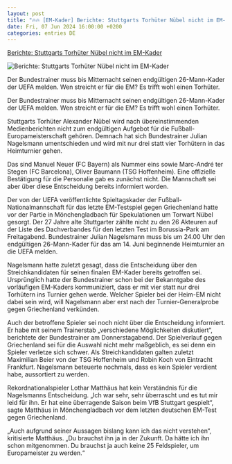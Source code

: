 ```yaml
---
layout: post
title: "🔥🔥 [EM-Kader] Berichte: Stuttgarts Torhüter Nübel nicht im EM-Kader"
date: Fri, 07 Jun 2024 16:00:00 +0200
categories: entries DE
---
```

[Berichte: Stuttgarts Torhüter Nübel nicht im EM-Kader](https://bnn.de/sport/berichte-stuttgarts-torhueter-nuebel-nicht-im-em-kader)

![Berichte: Stuttgarts Torhüter Nübel nicht im EM-Kader](https://static.bnn.de/sport/urn-newsml-dpacom-20090101-240607-99-308742-5ypin1/alternates/LANDSCAPE_13x7_BASE/urn-newsml-dpacom-20090101-240607-99-308742)

Der Bundestrainer muss bis Mitternacht seinen endgültigen 26-Mann-Kader der UEFA melden. Wen streicht er für die EM? Es trifft wohl einen Torhüter.

Der Bundestrainer muss bis Mitternacht seinen endgültigen 26-Mann-Kader der UEFA melden. Wen streicht er für die EM? Es trifft wohl einen Torhüter.

Stuttgarts Torhüter Alexander Nübel wird nach übereinstimmenden Medienberichten nicht zum endgültigen Aufgebot für die Fußball-Europameisterschaft gehören. Demnach hat sich Bundestrainer Julian Nagelsmann umentschieden und wird mit nur drei statt vier Torhütern in das Heimturnier gehen.

Das sind Manuel Neuer (FC Bayern) als Nummer eins sowie Marc-André ter Stegen (FC Barcelona), Oliver Baumann (TSG Hoffenheim). Eine offizielle Bestätigung für die Personalie gab es zunächst nicht. Die Mannschaft sei aber über diese Entscheidung bereits informiert worden.

Der von der UEFA veröffentlichte Spieltagskader der Fußball-Nationalmannschaft für das letzte EM-Testspiel gegen Griechenland hatte vor der Partie in Mönchengladbach für Spekulationen um Torwart Nübel gesorgt. Der 27 Jahre alte Stuttgarter zählte nicht zu den 26 Akteuren auf der Liste des Dachverbandes für den letzten Test im Borussia-Park am Freitagabend. Bundestrainer Julian Nagelsmann muss bis um 24.00 Uhr den endgültigen 26-Mann-Kader für das am 14. Juni beginnende Heimturnier an die UEFA melden.

Nagelsmann hatte zuletzt gesagt, dass die Entscheidung über den Streichkandidaten für seinen finalen EM-Kader bereits getroffen sei. Ursprünglich hatte der Bundestrainer schon bei der Bekanntgabe des vorläufigen EM-Kaders kommuniziert, dass er mit vier statt nur drei Torhütern ins Turnier gehen werde. Welcher Spieler bei der Heim-EM nicht dabei sein wird, will Nagelsmann aber erst nach der Turnier-Generalprobe gegen Griechenland verkünden.

Auch der betroffene Spieler sei noch nicht über die Entscheidung informiert. Er habe mit seinem Trainerstab „verschiedene Möglichkeiten diskutiert“, berichtete der Bundestrainer am Donnerstagabend. Der Spielverlauf gegen Griechenland sei für die Auswahl nicht mehr maßgeblich, es sei denn ein Spieler verletze sich schwer. Als Streichkandidaten galten zuletzt Maximilian Beier von der TSG Hoffenheim und Robin Koch von Eintracht Frankfurt. Nagelsmann beteuerte nochmals, dass es kein Spieler verdient habe, aussortiert zu werden.

Rekordnationalspieler Lothar Matthäus hat kein Verständnis für die Nagelsmanns Entscheidung. „Ich war sehr, sehr überrascht und es tut mir leid für ihn. Er hat eine überragende Saison beim VfB Stuttgart gespielt“, sagte Matthäus in Mönchengladbach vor dem letzten deutschen EM-Test gegen Griechenland.

„Auch aufgrund seiner Aussagen bislang kann ich das nicht verstehen“, kritisierte Matthäus. „Du brauchst ihn ja in der Zukunft. Da hätte ich ihn schon mitgenommen. Du brauchst ja auch keine 25 Feldspieler, um Europameister zu werden.“

